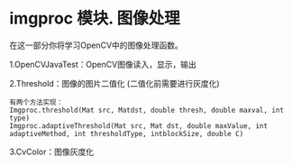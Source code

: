 # imgproc 模块. 图像处理 
在这一部分你将学习OpenCV中的图像处理函数。 
 
1.OpenCVJavaTest：OpenCV图像读入，显示，输出 


2.Threshold：图像的图片二值化 (二值化前需要进行灰度化)

    有两个方法实现： 
    Imgproc.threshold(Mat src, Matdst, double thresh, double maxval, int type) 
    Imgproc.adaptiveThreshold(Mat src, Mat dst, double maxValue, int adaptiveMethod, int thresholdType, intblockSize, double C) 
    

3.CvColor：图像灰度化 



  
